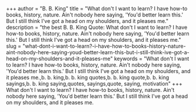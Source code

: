 +++
author = "B. B. King"
title = "What don't I want to learn? I have how-to books, history, nature. Ain't nobody here saying, 'You'd better learn this.' But I still think I've got a head on my shoulders, and it pleases me."
description = "the best B. B. King Quote: What don't I want to learn? I have how-to books, history, nature. Ain't nobody here saying, 'You'd better learn this.' But I still think I've got a head on my shoulders, and it pleases me."
slug = "what-dont-i-want-to-learn?-i-have-how-to-books-history-nature-aint-nobody-here-saying-youd-better-learn-this-but-i-still-think-ive-got-a-head-on-my-shoulders-and-it-pleases-me"
keywords = "What don't I want to learn? I have how-to books, history, nature. Ain't nobody here saying, 'You'd better learn this.' But I still think I've got a head on my shoulders, and it pleases me.,b. b. king,b. b. king quotes,b. b. king quote,b. b. king sayings,b. b. king saying,quotes, sayings,quote, saying, motivation"
+++
What don't I want to learn? I have how-to books, history, nature. Ain't nobody here saying, 'You'd better learn this.' But I still think I've got a head on my shoulders, and it pleases me.
